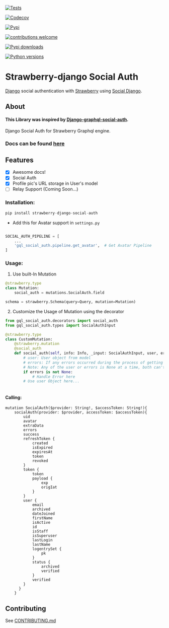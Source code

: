 [![Tests](https://img.shields.io/github/actions/workflow/status/shritesh99/strawberry-django-social-auth/release.yaml?label=Tests&style=for-the-badge)](https://github.com/shritesh99/strawberry-django-social-auth/actions/workflows/tests.yml)

[![Codecov](https://img.shields.io/codecov/c/github/shritesh99/strawberry-django-social-auth?style=for-the-badge)](https://app.codecov.io/gh/shritesh99/strawberry-django-social-auth)

[![Pypi](https://img.shields.io/pypi/v/strawberry-django-social-auth.svg?style=for-the-badge&logo=appveyor)](https://pypi.org/project/strawberry-django-social-auth/)

[![contributions welcome](https://img.shields.io/badge/contributions-welcome-brightgreen.svg?style=for-the-badge&logo=appveyor)](https://github.com/shritesh99/strawberry-django-social-auth/blob/main/CONTRIBUTING.md)

[![Pypi downloads](https://img.shields.io/pypi/dm/strawberry-django-social-auth?style=for-the-badge)](https://pypistats.org/packages/strawberry-django-social-auth)

[![Python versions](https://img.shields.io/pypi/pyversions/strawberry-django-social-auth?style=social)](https://pypi.org/project/strawberry-django-social-auth/)

# Strawberry-django Social Auth
[Django](https://github.com/django/django)  social authentication with [Strawberry](https://strawberry.rocks/) using [Social Django](https://github.com/Shritesh99/strawberry-django-social-auth/).

## About
#### This Library was inspired by [Django-graphql-social-auth](https://github.com/flavors/django-graphql-social-auth).

Django Social Auth for Strawberry Graphql engine.  

### Docs can be found [here](https://shritesh99.github.io/strawberry-django-social-auth/)

## Features

* [x] Awesome docs!
* [X] Social Auth
* [x] Profile pic's URL storage in User's model  
* [ ] Relay Support (Coming Soon...)

### Installation:
```python
pip install strawberry-django-social-auth
```
- Add this for Avatar support in `settings.py`
```python

SOCIAL_AUTH_PIPELINE = [
    ...
    'gql_social_auth.pipeline.get_avatar',  # Get Avatar Pipeline
]
```

### Usage:
1. Use built-In Mutation
```python
@strawberry.type
class Mutation:
    social_auth = mutations.SocialAuth.field

schema = strawberry.Schema(query=Query, mutation=Mutation)
```
2. Customize the Usage of Mutation using the decorator
```python
from gql_social_auth.decorators import social_auth
from gql_social_auth.types import SocialAuthInput

@strawberry.type
class CustomMutation:
    @strawberry.mutation
    @social_auth
    def social_auth(self, info: Info, _input: SocialAuthInput, user, errors) -> CustomReturnType:
        # user: User object from model
        # errors: If any errors occurred during the process of getting the social auth
        # Note: Any of the user or errors is None at a time, both can't be None at the same time...
        if errors is not None:
            # Handle Error here
        # Use user Object here... 
        
```

#### Calling:
```
mutation SocialAuth($provider: String!, $accessToken: String!){
    socialAuth(provider: $provider, accessToken: $accessToken){
        uid
        avatar
        extraData
        errors
        success
        refreshToken {
            created
            isExpired
            expiresAt
            token
            revoked
        }
        token {
            token
            payload {
                exp
                origIat
            }
        }
        user {
            email
            archived
            dateJoined
            firstName
            isActive
            id
            isStaff
            isSuperuser
            lastLogin
            lastName
            logentrySet {
                pk
            }
            status {
                archived
                verified
            }
            verified
        }
      }
    }
```


## Contributing

See [CONTRIBUTING.md](https://github.com/Shritesh99/strawberry-django-social-auth/blob/main/CONTRIBUTING.md)